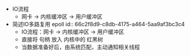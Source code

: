 - IO流程
	- 网卡 -> 内核缓冲区 -> 用户缓冲区
- 简述IO多路复用 epoll
  id:: 66c2f8d9-c8db-4175-a464-5aa9af3bc3c4
	- IO流程：网卡 -> 内核缓冲区 -> 用户缓冲区
	- 直接将 句柄 放入 内核中的 红黑树
	- 当数据准备好后，由系统匹配，主动通知相关线程